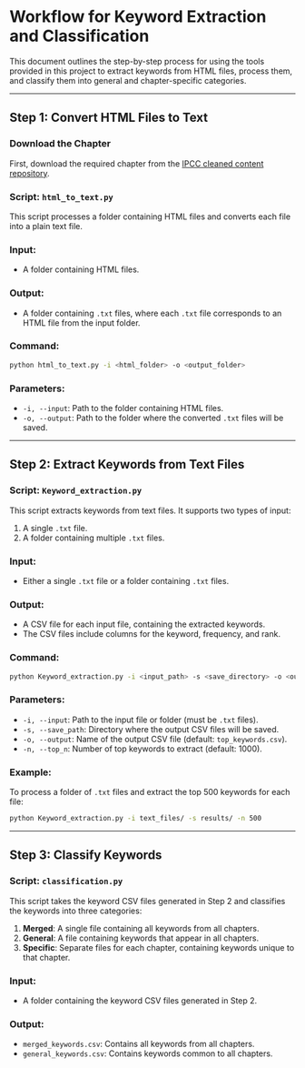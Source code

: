 # Workflow for Keyword Extraction and Classification

This document outlines the step-by-step process for using the tools provided in this project to extract keywords from HTML files, process them, and classify them into general and chapter-specific categories.

---

## Step 1: Convert HTML Files to Text
###  Download the Chapter
First, download the required chapter from the [IPCC cleaned content repository](https://github.com/semanticClimate/ipcc/tree/main/cleaned_content).

### Script: `html_to_text.py`

This script processes a folder containing HTML files and converts each file into a plain text file.

### Input:
- A folder containing HTML files.

### Output:
- A folder containing `.txt` files, where each `.txt` file corresponds to an HTML file from the input folder.

### Command:
```bash
python html_to_text.py -i <html_folder> -o <output_folder>
```

### Parameters:
- `-i, --input`: Path to the folder containing HTML files.
- `-o, --output`: Path to the folder where the converted `.txt` files will be saved.

---

## Step 2: Extract Keywords from Text Files

### Script: `Keyword_extraction.py`

This script extracts keywords from text files. It supports two types of input:
1. A single `.txt` file.
2. A folder containing multiple `.txt` files.

### Input:
- Either a single `.txt` file or a folder containing `.txt` files.

### Output:
- A CSV file for each input file, containing the extracted keywords.
- The CSV files include columns for the keyword, frequency, and rank.

### Command:
```bash
python Keyword_extraction.py -i <input_path> -s <save_directory> -o <output_file> -n <number_of_keywords>
```

### Parameters:
- `-i, --input`: Path to the input file or folder (must be `.txt` files).
- `-s, --save_path`: Directory where the output CSV files will be saved.
- `-o, --output`: Name of the output CSV file (default: `top_keywords.csv`).
- `-n, --top_n`: Number of top keywords to extract (default: 1000).

### Example:
To process a folder of `.txt` files and extract the top 500 keywords for each file:
```bash
python Keyword_extraction.py -i text_files/ -s results/ -n 500
```

---

## Step 3: Classify Keywords

### Script: `classification.py`

This script takes the keyword CSV files generated in Step 2 and classifies the keywords into three categories:
1. **Merged**: A single file containing all keywords from all chapters.
2. **General**: A file containing keywords that appear in all chapters.
3. **Specific**: Separate files for each chapter, containing keywords unique to that chapter.

### Input:
- A folder containing the keyword CSV files generated in Step 2.

### Output:
- `merged_keywords.csv`: Contains all keywords from all chapters.
- `general_keywords.csv`: Contains keywords common to all chapters.





